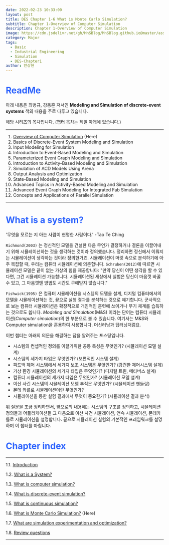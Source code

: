 ```yaml
---
date: 2022-02-23 10:33:00
layout: post
title: DES Chapter 1-6 What is Monte Carlo Simulation?
subtitle: Chapter 1-Overview of Computer Simulation
description: Chapter 1-Overview of Computer Simulation
image: https://cdn.jsdelivr.net/gh/MnSBlog/MnSBlog.github.io@master/assets/img/blog-image.png
category: Major
tags:
  - Basic
  - Industrial Engineering
  - Simulation
  - DES-Chapter1
author: 안상현
---
```




# <span style="color:#2E64FE">ReadMe</span>

 아래 내용은 최병규, 강동훈 저서인 **Modeling and Simulation of discrete-event systems**  책의 내용을 주로 다루고 있습니다. 

 해당 시리즈의 목차입니다. (챕터 목차는 제일 아래에 있습니다.)

---

1. [Overview of Computer Simulation](https://mnsblog.github.io/MJ-SM-Chp1-1Intro/) (Here)
2. Basics of Discrete-Event System Modeling and Simulation
3. Input Modeling for Simulation
4. Introduction to Event-Based Modeling and Simulation
5. Parameterized Event Graph Modeling and Simulation
6. Introduction to Activity-Based Modeling and Simulation
7. Simulation of ACD Models Using Arena
8. Output Analysis and Optimization
9. State-Based Modeling and Simulation
10. Advanced Topics in Activity-Based Modeling and Simulation
11. Advanced Event Graph Modeling for Integrated Fab Simulation
12. Concepts and Applications of Parallel Simulation

---

# <span style="color:#2E64FE">What is a system?</span>

'무엇을 모르는 지 아는 사람이 현명한 사람이다.' -Tao Te Ching

 `Richmond(2003)` 는 정신적인 모델을 건설한 다음 무언가 결정하거나 결론을 이끌어내기 위해 시뮬레이션하는 것을 생각하는 것이라 정의했습니다. 정리하면 정신에서 이뤄지는 시뮬레이션이 생각하는 것이라 정의한거죠. 시뮬레이션이 머릿 속으로 분석하기에 아주 복잡할 때, 우리는 컴퓨터 시뮬레이션에 의존합니다. `Schruben(2012)`에 따르면 시뮬레이션 모델은 끝이 없는 가상의 힘을 제공합니다: "만약 당신이 어떤 생각을 할 수 있다면, 그건 시뮬레이션 가능합니다. 시뮬레이션된 세상에서 실험은 당신이 마음껏 바꿀 수 있고, 그 마음껏엔 방법도 시간도 구애받지 않습니다."

 `Fishwick(1995)` 은 컴퓨터 시뮬레이션을 시스템의 모델을 설계, 디지털 컴퓨터에서의 모델을 시뮬레이션하는 것, 끝으로 실행 결과를 분석하는 것으로 얘기합니다. 군사적으로 보는 컴퓨터 시뮬레이션은 확장적으로 개인적인 훈련에 쓰이거나 무기 체계를 습득하는 것으로도 씁니다. *Modeling and Simulation*(M&S) 이라는 단어는 컴퓨터 시뮬레이션(*Computer simulation*)의 한 부분으로 볼 수 있습니다. 여기서는 M&S와 Computer simulation을 혼용하여 사용합니다. 머신러닝과 딥러닝처럼요.

 이번 챕터는 아래의 의문을 해결하는 답을 알려주는 포스팅입니다. 

- 시스템의 컨셉적인 정의를 이끌기위한 공통 특성은 무엇인가? (시뮬레이션 모델 설계)
- 시스템의 세가지 타입은 무엇인가? (보편적인 시스템 설계)
- 피드백 제어 시스템에서 세가지 보조 시스템은 무엇인가? (강건한 제어시스템 설계)
- 가상 환경 시뮬레이션의 세가지 타입은 무엇인가? (디지털 트윈, 메타버스 설계)
- 컴퓨터 시뮬레이션의 세가지 타입은 무엇인가? (시뮬레이션 모델 설계)
- 이산 사건 시스템의 시뮬레이션 모델 추적은 무엇인가? (시뮬레이션 핸들링)
- 몬테 카를로 시뮬레이션이란 무엇인가?
- 시뮬레이션을 통한 실험 결과에서 무엇이 중요한가? (시뮬레이션 결과 분석)

위 질문을 조금 정리하면서, 앞으로의 내용에는 시스템의 구조를 정의하고, 시뮬레이션 정의들과 어플리케이션들 그 다음으로 이산 사건 시뮬레이션, 연속 시뮬레이션, 몬테카를로 시뮬레이션을 설명합니다. 끝으로 시뮬레이션 실험의 기본적인 프레임워크를 설명하며 이 챕터를 마칩니다.

# <span style="color:#2E64FE">Chapter index</span>

---

1.1. [Introduction](https://mnsblog.github.io/MJ-SM-Chp1-1/) 

1.2. [What is a System?](https://mnsblog.github.io/MJ-SM-Chp1-2/) 

1.3. [What is computer simulation?](https://mnsblog.github.io/MJ-SM-Chp1-3/)

1.4. [What is discrete-event simulation?](https://mnsblog.github.io/MJ-SM-Chp1-4/)

1.5. [What is continuous simulation?](https://mnsblog.github.io/MJ-SM-Chp1-5/)

1.6. [What is Monte Carlo Simulation?](https://mnsblog.github.io/MJ-SM-Chp1-6/) (Here)

1.7. [What are simulation experimentation and optimization?](https://mnsblog.github.io/MJ-SM-Chp1-7/)

1.8. [Review questions](https://mnsblog.github.io/MJ-SM-Chp1-8/)

---

